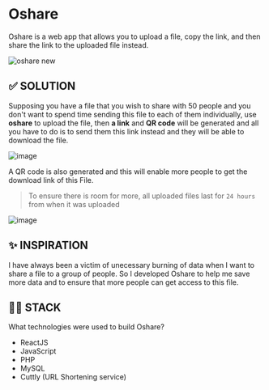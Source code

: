 # Oshare

Oshare is a web app that allows you to upload a file, copy the link, and then share the link to the uploaded file instead.

![oshare new](https://user-images.githubusercontent.com/68190998/206370440-f0addbd1-f53c-4173-b998-e46fa75176e8.png)

## ✅ SOLUTION

Supposing you have a file that you wish to share with 50 people and you don't want to spend time sending this file to each of them individually, 
use **oshare** to upload the file, then **a link** and **QR code** will be generated and all you have to do is to send them this link instead and they will be able to download the file.

![image](https://user-images.githubusercontent.com/68190998/206370358-91d923a8-46a0-4697-b33a-8dd3975b1116.png)

A QR code is also generated and this will enable more people to get the download link of this File.

> To ensure there is room for more, all uploaded files last for `24 hours` from when it was uploaded

![image](https://user-images.githubusercontent.com/68190998/206371600-20cfe799-a87f-41ce-8507-6d82a9e81b06.png)

## ✨ INSPIRATION 

I have always been a victim of unecessary burning of data when I want to share a file to a group of people. 
So I developed Oshare to help me save more data and to ensure that more people can get access to this file.

## 🐱‍👤 STACK

What technologies were used to build Oshare?

- ReactJS
- JavaScript
- PHP
- MySQL
- Cuttly (URL Shortening service)
